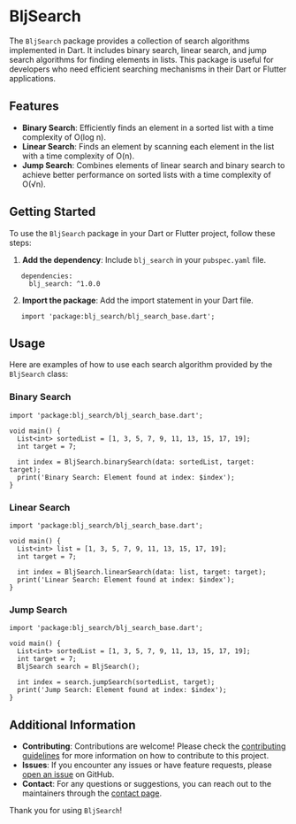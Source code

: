 # BljSearch

The `BljSearch` package provides a collection of search algorithms implemented in Dart. It includes binary search, linear search, and jump search algorithms for finding elements in lists. This package is useful for developers who need efficient searching mechanisms in their Dart or Flutter applications.

## Features

- **Binary Search**: Efficiently finds an element in a sorted list with a time complexity of O(log n).
- **Linear Search**: Finds an element by scanning each element in the list with a time complexity of O(n).
- **Jump Search**: Combines elements of linear search and binary search to achieve better performance on sorted lists with a time complexity of O(√n).

## Getting Started

To use the `BljSearch` package in your Dart or Flutter project, follow these steps:

1. **Add the dependency**: Include `blj_search` in your `pubspec.yaml` file.

 ```
    dependencies:
      blj_search: ^1.0.0
``` 
2. **Import the package**: Add the import statement in your Dart file.

 ```
    import 'package:blj_search/blj_search_base.dart';
``` 
## Usage

Here are examples of how to use each search algorithm provided by the `BljSearch` class:

### Binary Search

```
import 'package:blj_search/blj_search_base.dart';

void main() {
  List<int> sortedList = [1, 3, 5, 7, 9, 11, 13, 15, 17, 19];
  int target = 7;

  int index = BljSearch.binarySearch(data: sortedList, target: target);
  print('Binary Search: Element found at index: $index');
}
```     

### Linear Search

```
import 'package:blj_search/blj_search_base.dart';

void main() {
  List<int> list = [1, 3, 5, 7, 9, 11, 13, 15, 17, 19];
  int target = 7;

  int index = BljSearch.linearSearch(data: list, target: target);
  print('Linear Search: Element found at index: $index');
}
``` 

### Jump Search

```
import 'package:blj_search/blj_search_base.dart';

void main() {
  List<int> sortedList = [1, 3, 5, 7, 9, 11, 13, 15, 17, 19];
  int target = 7;
  BljSearch search = BljSearch();

  int index = search.jumpSearch(sortedList, target);
  print('Jump Search: Element found at index: $index');
}
```

## Additional Information

-   **Contributing**: Contributions are welcome! Please check the [contributing guidelines](CONTRIBUTING.md) for more information on how to contribute to this project.
-   **Issues**: If you encounter any issues or have feature requests, please [open an issue](https://github.com/yourusername/blj_search/issues) on GitHub.
-   **Contact**: For any questions or suggestions, you can reach out to the maintainers through the [contact page](https://github.com/yourusername/blj_search#contact).

Thank you for using `BljSearch`!
